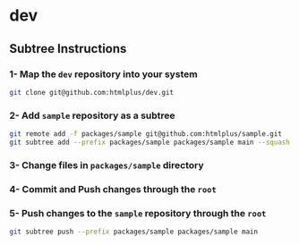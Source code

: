 # dev

## Subtree Instructions

### 1- Map the `dev` repository into your system

```bash
git clone git@github.com:htmlplus/dev.git
```

### 2- Add `sample` repository as a subtree

```bash
git remote add -f packages/sample git@github.com:htmlplus/sample.git
git subtree add --prefix packages/sample packages/sample main --squash
```

### 3- Change files in `packages/sample` directory

### 4- Commit and Push changes through the `root`

### 5- Push changes to the `sample` repository through the `root`

```bash
git subtree push --prefix packages/sample packages/sample main
```
